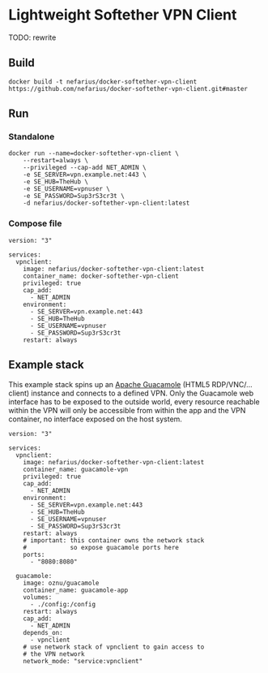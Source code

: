# Lightweight Softether VPN Client

TODO: rewrite

## Build

```shell
docker build -t nefarius/docker-softether-vpn-client https://github.com/nefarius/docker-softether-vpn-client.git#master
```

## Run

### Standalone

```shell
docker run --name=docker-softether-vpn-client \
    --restart=always \
    --privileged --cap-add NET_ADMIN \
    -e SE_SERVER=vpn.example.net:443 \
    -e SE_HUB=TheHub \
    -e SE_USERNAME=vpnuser \
    -e SE_PASSWORD=Sup3rS3cr3t \
    -d nefarius/docker-softether-vpn-client:latest
```

### Compose file

```docker-compose
version: "3"

services:
  vpnclient:
    image: nefarius/docker-softether-vpn-client:latest
    container_name: docker-softether-vpn-client
    privileged: true
    cap_add:
      - NET_ADMIN
    environment:
      - SE_SERVER=vpn.example.net:443
      - SE_HUB=TheHub
      - SE_USERNAME=vpnuser
      - SE_PASSWORD=Sup3rS3cr3t
    restart: always

```

## Example stack

This example stack spins up an [Apache Guacamole](https://github.com/oznu/docker-guacamole) (HTML5 RDP/VNC/... client) instance and connects to a defined VPN. Only the Guacamole web interface has to be exposed to the outside world, every resource reachable within the VPN will only be accessible from within the app and the VPN container, no interface exposed on the host system. 

```docker-compose
version: "3"

services:
  vpnclient:
    image: nefarius/docker-softether-vpn-client:latest
    container_name: guacamole-vpn
    privileged: true
    cap_add:
      - NET_ADMIN
    environment:
      - SE_SERVER=vpn.example.net:443
      - SE_HUB=TheHub
      - SE_USERNAME=vpnuser
      - SE_PASSWORD=Sup3rS3cr3t
    restart: always
	# important: this container owns the network stack 
	#            so expose guacamole ports here
    ports:
      - "8080:8080"

  guacamole:
    image: oznu/guacamole
    container_name: guacamole-app
    volumes:
      - ./config:/config
    restart: always
    cap_add:
      - NET_ADMIN
    depends_on:
      - vpnclient
	# use network stack of vpnclient to gain access to
	# the VPN network
    network_mode: "service:vpnclient"

```
